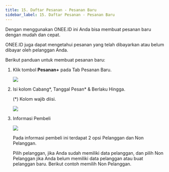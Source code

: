 ```yaml
---
title: 15. Daftar Pesanan - Pesanan Baru
sidebar_label: 15. Daftar Pesanan - Pesanan Baru
---
```

D﻿engan menggunakan ONEE.ID ini Anda bisa membuat pesanan baru dengan mudah dan cepat.

O﻿NEE.ID juga dapat mengetahui pesanan yang telah dibayarkan atau belum dibayar oleh pelanggan Anda. 

B﻿erikut panduan untuk membuat pesanan baru: 

1. K﻿lik tombol **Pesanan+** pada Tab Pesanan Baru.

   ![](/img/15.-tombol-tambah-pesanan.png)
2. Isi kolom Cabang\*, Tanggal Pesan\* & Berlaku Hingga.

   (﻿*) Kolom wajib diisi.

   ![](/img/15.1-daftar-pesanan-isi-kolom-cabang-dan-tanggal.png)
3. I﻿nformasi Pembeli

   ![](/img/15.2-daftar-pesanan-informasi-pembeli.png)

   P﻿ada informasi pembeli ini terdapat 2 opsi Pelanggan dan Non Pelanggan.

   P﻿ilih pelanggan, jika Anda sudah memiliki data pelanggan, dan pilih Non Pelanggan jika Anda belum memiliki data pelanggan atau buat pelanggan baru. Berikut contoh memilih Non Pelanggan.